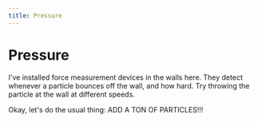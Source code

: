 ```yaml
---
title: Pressure
---
```


# Pressure

I've installed force measurement devices in the walls here. They detect whenever a particle bounces off the wall, and how hard. Try throwing the particle at the wall at different speeds.

<script>
    var sim = createSimulation({
        controls: ["playPauseButton", "resetButton"],
        visualizations: ["pressure"],
        parameters: {
            particleCount: 1,
            radiusScaling: 0.10,
            bondEnergy: 0,
        },
    });

</script>

Okay, let's do the usual thing: ADD A TON OF PARTICLES!!!

<script>
    var sim = createSimulation({
        controls: ["playPauseButton", "resetButton", "soundEnabled"],
        visualizations: ["pressure"],
        particleGenerator: uniformParticleGenerator,
        parameters: {
            particleCount: 50,
            radiusScaling: 0.1,
            bondEnergy: 0,
            collisionEnabled: false,
        },
    });
</script>

